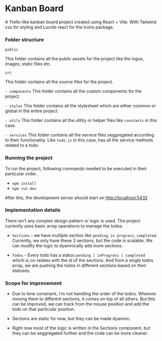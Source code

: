 # Kanban Board

A Trello-like kanban board project created using React + Vite. With Tailwind css for styling and Lucide react for the icons package.

### Folder structure

`public`

This folder contains all the public assets for the project like the logos, images, static files etc.

`src`

This folder contains all the source files for the project.

`- components`
This folder contains all the custom components for the project.

`- styles`
This folder contains all the stylesheet which are either common or global in the entire project.

`- utils`
This folder contains all the utility or helper files like `constants` in this case.

`- services`
This folder contains all the service files seggregated according to their functionality. Like `todo.js` in this case, has all the service methods related to a todo.

### Running the project

To run the project, following commands needed to be executed in their particular order.

- `npm install`
- `npm run dev`

After this, the development server should start on [http://localhost:5432](http://localhost:5432)

### Implementation details

There isn't any complex design pattern or logic is used. The project currently uses basic array operations to manage the todos.

- `Sections` - we have multiple section like `pending`, `in progress`, `completed`. Currently, we only have these 3 sections, but the code is scalable. We can modify the logic to dyanmically add more sections.

- `Todos` - Every todo has a status `pending | inProgress | completed` which is co-relates with the id of the sections. And from a single todos array, we are pushing the todos in different sections based on their statuses.

### Scope for improvement

- Due to time constraint, I'm not handling the order of the todos. Whenver moving them to different sections, it comes on top of all others. But this can be improved, we can track from the mouse position and add the todo on that particular position.

- Sections are static for now, but they can be made dyanmic.

- Right now most of the logic is written in the Sections component, but they can be seggregated further and the code can be more cleaner.
